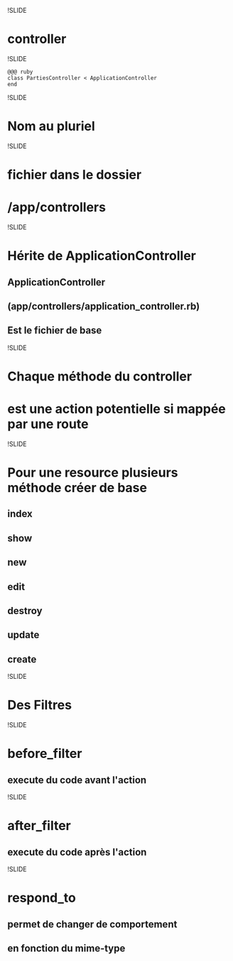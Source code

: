 !SLIDE

# controller

!SLIDE

    @@@ ruby
    class PartiesController < ApplicationController
    end

!SLIDE

# Nom au pluriel

!SLIDE

# fichier dans le dossier
# /app/controllers

!SLIDE

# Hérite de ApplicationController
## ApplicationController
## (app/controllers/application_controller.rb)
## Est le fichier de base

!SLIDE

# Chaque méthode du controller
# est une action potentielle si mappée par une route

!SLIDE

# Pour une resource plusieurs méthode créer de base
## index
## show
## new
## edit
## destroy
## update
## create


!SLIDE

# Des Filtres

!SLIDE

# before_filter
## execute du code avant l'action

!SLIDE

# after_filter
## execute du code après l'action

!SLIDE

# respond_to
## permet de changer de comportement
## en fonction du mime-type
